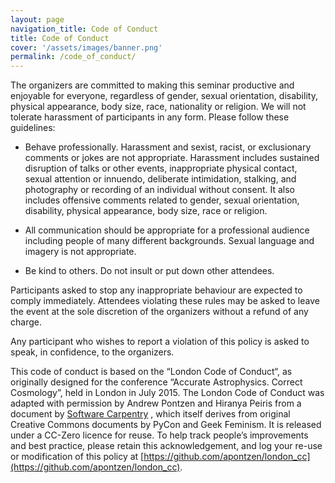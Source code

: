 ```yaml
---
layout: page
navigation_title: Code of Conduct
title: Code of Conduct
cover: '/assets/images/banner.png'
permalink: /code_of_conduct/
---
```



The organizers are committed to making this seminar productive and
enjoyable for everyone, regardless of gender, sexual orientation,
disability, physical appearance, body size, race, nationality or
religion. We will not tolerate harassment of participants in any
form. Please follow these guidelines:

- Behave professionally. Harassment and sexist, racist, or
  exclusionary comments or jokes are not appropriate. Harassment
  includes sustained disruption of talks or other events,
  inappropriate physical contact, sexual attention or innuendo,
  deliberate intimidation, stalking, and photography or recording of
  an individual without consent. It also includes offensive comments
  related to gender, sexual orientation, disability, physical
  appearance, body size, race or religion.

- All communication should be appropriate for a professional
  audience including people of many different backgrounds. Sexual
  language and imagery is not appropriate.
  
- Be kind to others. Do not insult or put down other attendees.


Participants asked to stop any inappropriate behaviour are expected
to comply immediately. Attendees violating these rules may be asked
to leave the event at the sole discretion of the organizers without
a refund of any charge.

Any participant who wishes to report a violation of this policy is
asked to speak, in confidence, to the organizers.


This code of conduct is based on the “London Code of Conduct“, as originally designed for the conference “Accurate Astrophysics. Correct Cosmology”, held in London in July 2015. The London Code of Conduct was adapted with permission by Andrew Pontzen and Hiranya Peiris from a document by [Software Carpentry](http://software-carpentry.org/conduct.html) , which itself derives from original Creative Commons documents by PyCon and Geek Feminism. It is released under a CC-Zero licence for reuse. To help track people’s improvements and best practice, please retain this acknowledgement, and log your re-use or modification of this policy at [https://github.com/apontzen/london_cc](https://github.com/apontzen/london_cc).

